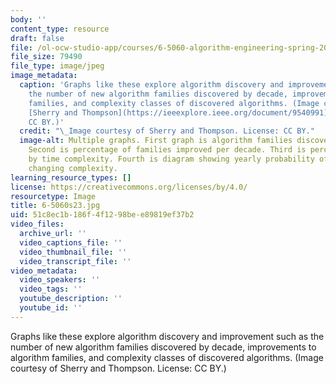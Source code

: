```yaml
---
body: ''
content_type: resource
draft: false
file: /ol-ocw-studio-app/courses/6-5060-algorithm-engineering-spring-2023/6-5060s23.jpg
file_size: 79490
file_type: image/jpeg
image_metadata:
  caption: 'Graphs like these explore algorithm discovery and improvement such as
    the number of new algorithm families discovered by decade, improvements to algorithm
    families, and complexity classes of discovered algorithms. (Image courtesy of
    [Sherry and Thompson](https://ieeexplore.ieee.org/document/9540991). License:
    CC BY.)'
  credit: "\_Image courtesy of Sherry and Thompson. License: CC BY."
  image-alt: Multiple graphs. First graph is algorithm families discovered by decade.
    Second is percentage of families improved per decade. Third is percentage of algorithms
    by time complexity. Fourth is diagram showing yearly probability of algorithm
    changing complexity.
learning_resource_types: []
license: https://creativecommons.org/licenses/by/4.0/
resourcetype: Image
title: 6-5060s23.jpg
uid: 51c8ec1b-186f-4f12-98be-e89819ef37b2
video_files:
  archive_url: ''
  video_captions_file: ''
  video_thumbnail_file: ''
  video_transcript_file: ''
video_metadata:
  video_speakers: ''
  video_tags: ''
  youtube_description: ''
  youtube_id: ''
---
```

Graphs like these explore algorithm discovery and improvement such as the number of new algorithm families discovered by decade, improvements to algorithm families, and complexity classes of discovered algorithms. (Image courtesy of Sherry and Thompson. License: CC BY.)